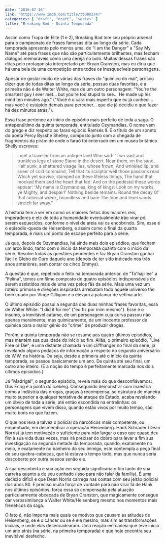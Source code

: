 ```yaml
---
date: "2016-07-16"
link: "https://www.imdb.com/title/tt0903747"
categories: [ "draft", "draft", "series" ]
title: "Breaking Bad - Quinta Temporada"
---
```

Assim como Tropa de Elite (1 e 2), Breaking Bad tem seu próprio arsenal para o campeonato de frases famosas dita ao longo da série. Cada temporada apresenta pelo menos uma, de "I am the Danger" a "Say My Name" até para frases que não são particularmente brilhantes, mas fecham diálogos memoráveis como uma cereja no bolo. Muitas dessas frases são ditas pelo protagonista interpretado por Bryan Cranston, mas eu diria que há uma bela de uma competição entre todos os inesquecíveis personagens.

Apesar de gostar muito de várias das frases do "químico do mal", arrisco dizer que de todas ditas ao longo da série, possuo duas favoritas, e a primeira não é de Walter White, mas de um outro personagem: "You're the smartest guy I ever met... but you're too stupid to see... He made up his mind ten minutes ago." ("Você é o cara mais esperto que eu já conheci... mas você é estúpido demais para perceber... que ele já decidiu o que fazer há dez minutos atrás.").

Essa frase pertence ao início do episódio mais perfeito de toda a saga. O antepenúltimo da quinta temporada, entitulado Ozymandias. O nome vem do grego e diz respeito ao faraó egípcio Ramsés II. É o título de um soneto do poeta Percy Bysshe Shelley, composto junto com a chegada de fragmentos da pirâmide onde o faraó foi enterrado em um museu britânico. Shelly escreveu:

>
> I met a traveller from an antique land
> Who said: "Two vast and trunkless legs of stone
> Stand in the desert. Near them, on the sand,
> Half sunk, a shattered visage lies, whose frown,
> And wrinkled lip, and sneer of cold command,
> Tell that its sculptor well those passions read
> Which yet survive, stamped on these lifeless things,
> The hand that mocked them and the heart that fed:
> And on the pedestal these words appear:
> 'My name is Ozymandias, king of kings:
> Look on my works, ye Mighty, and despair!'
> Nothing beside remains. Round the decay
> Of that colossal wreck, boundless and bare
> The lone and level sands stretch far away."
>

A história tem a ver em como os maiores feitos dos maiores reis, imperadores e etc de toda a humanidade eventualmente irão virar pó, serem esquecidos, conforme o nível de areia vai os encobrindo. Sim, esse é o episódio-queda de Heisenberg, e assim como o final da quarta temporada, é mais um ponto de escape perfeito para a série.

Já que, depois de Ozymandias, há ainda mais dois episódios, que fecham um arco lindo, tanto com o início da temporada quanto com o início da série. Resolve todas as questões pendentes e faz Bryan Cranston ganhar fácil o Globo de Ouro daquele ano (depois de ter sido indicado nos três anos anteriores, sem contar os cinco Emmys).

A questão é que, repetindo o feito na temporada anterior, de "To'hajiilee" a "Felina", temos um filme composto de quatro episódios indispensáveis de serem assistidos mais de uma vez pelos fãs da série. Mais uma vez um roteiro primoso e direções inspiradas arrebatam todo aquele universo tão bem criado por Vinge Gilligam e o elevam a patamar de sétima arte.

O último episódio possui a segunda das duas minhas frases favoritas, essa de Walter White: "I did it for me" ("eu fiz por mim mesmo"). Esse é o insumo, a inevitável catarse, de um personagem cuja curva passou não apenas moralmente, mas quimicamente, de um inocente professor de química para o maior gênio do "crime" de produzir drogas.

Porém, a quinta temporada não se resume aos quatro últimos episódios, mas mantém sua qualidade do início ao fim. Aliás, o primeiro episódio, "Live Free or Die", é uma distante chamada a um cliffhanger no final da série, já revelando alguns pedaços de informação a respeito do segundo aniversário de W.W. na história. Ou seja, desde a primeira até o início da quinta temporada, se passou basicamente um ano. Da quinta até seu final, um outro ano inteiro. (E a noção do tempo é perfeitamente marcada nos dois últimos episódios.)

Já "Madrigal", o segundo episódio, revela mais do que desconfiávamos: Gus Fring é a ponta do iceberg. Conseguindo demonstrar com maestria como a indústria das drogas, graças à recompensa, se estrutura de maneira muito superior a qualquer tentativa de ataque do Estado, acaba revelando um óbvio de toda a série, até então escondida na entrelinhas: os personagens que vivem disso, quando estão vivos por muito tempo, são muito bons no que fazem.

O que nos leva a talvez o policial da narcóticos mais competente, ou empenhado, em desmembrar a operação Heisenberg. Hank Schrader (Dean Norris) já tem motivação o suficiente para não largar o caso que quase deu fim à sua vida duas vezes, mas irá precisar do dobro para levar a fim sua investigação na segunda metade da temporada, quando, exatamente no meio, e exatamente no banheiro do seu inimigo, este contempla a peça final de seu quebra-cabeças, que lá estava o tempo todo, mas que nunca seria descoberto por outra pessoa senão ele.

A sua descoberta e sua ação em seguida significaria o fim tanto de sua carreira quanto a de seu cunhado (isso para não falar da família). É uma decisão difícil e que Dean Norris carrega nas costas com seu jeitão policial dos anos 80. É preciso muita força de vontade para não virar fã de Hank nos últimos episódios, força essa só compensada pela atuação particularmente obcecada de Bryan Cranston, que magicamente consegue dar verossimilança a Walter White/Heisenberg mesmo nos momentos mais frenéticos da saga.

O fato é, não importa mais quais os motivos que causam as atitudes de Heisenberg, se é o câncer ou se é ele mesmo, mas sim as transformações iniciais, e onde elas desencadearam. Uma reação em cadeia que teve início um ano atrás (na série, na primeira temporada) e que hoje encontra seu inevitável desfecho.
